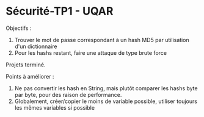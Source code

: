 Sécurité-TP1 - UQAR
===================

Objectifs :
<ol>
 <li>Trouver le mot de passe correspondant à un hash MD5 par utilisation d'un dictionnaire </li>
 <li>Pour les hashs restant, faire une attaque de type brute force</li>
</ol>
 
Projets terminé. 

Points à améliorer :
<ol>
 <li>Ne pas convertir les hash en String, mais plutôt comparer les hashs byte par byte, pour des raison de performance.</li>
 <li>Globalement, créer/copier le moins de variable possible, utiliser toujours les mêmes variables si possible</li>
</ol>
